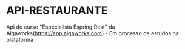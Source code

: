 # API-RESTAURANTE
Api do curso "Especialista Espring Rest" da Algaworks(https://app.algaworks.com) - Em processo de estudos na plataforma
